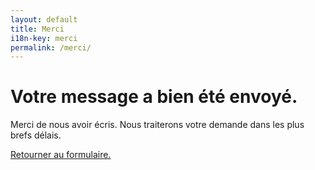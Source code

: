 ```yaml
---
layout: default
title: Merci
i18n-key: merci
permalink: /merci/
---
```


# Votre message a bien été envoyé.

Merci de nous avoir écris. Nous traiterons votre demande dans les plus brefs délais.

<a href="javascript:history.back()">Retourner au formulaire.</a>
